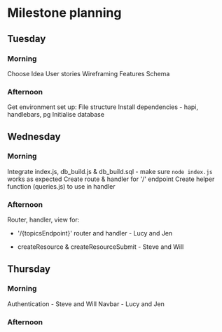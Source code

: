 # Milestone planning

## Tuesday
### Morning
Choose Idea
User stories
Wireframing
Features
Schema

### Afternoon
Get environment set up:
File structure
Install dependencies - hapi, handlebars, pg
Initialise database

## Wednesday
### Morning
Integrate index.js, db_build.js & db_build.sql - make sure `node index.js` works as expected
Create route & handler for '/' endpoint
Create helper function (queries.js) to use in handler

### Afternoon
Router, handler, view for:
- '/{topicsEndpoint}' router and handler  -  Lucy and Jen

- createResource & createResourceSubmit  -  Steve and Will

## Thursday
### Morning
Authentication  -  Steve and Will
Navbar  -  Lucy and Jen

### Afternoon
